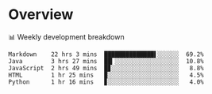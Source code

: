 # Overview

📊 Weekly development breakdown

```text
Markdown    22 hrs 3 mins  ██████████████▌░░░░░░  69.2%
Java        3 hrs 27 mins  ██▎░░░░░░░░░░░░░░░░░░  10.8%
JavaScript  2 hrs 49 mins  █▊░░░░░░░░░░░░░░░░░░░   8.8%
HTML        1 hr 25 mins   ▉░░░░░░░░░░░░░░░░░░░░   4.5%
Python      1 hr 16 mins   ▊░░░░░░░░░░░░░░░░░░░░   4.0%
```